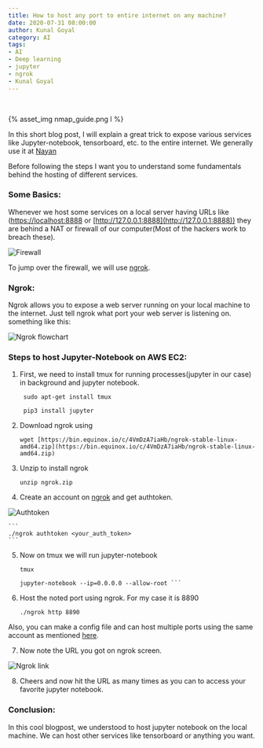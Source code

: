 ```yaml
---
title: How to host any port to entire internet on any machine?	
date: 2020-07-31 08:00:00
author: Kunal Goyal
category: AI 
tags:
- AI 
- Deep learning
- jupyter
- ngrok
- Kunal Goyal
---
```


<br>

{% asset_img nmap_guide.png l %}

In this short blog post, I will explain a great trick to expose various services like Jupyter-notebook, tensorboard, etc. to the entire internet. We generally use it at [Nayan](http://nayan.co.in)

Before following the steps I want you to understand some fundamentals behind the hosting of different services.

### **Some Basics:**

Whenever we host some services on a local server having URLs like ([https://localhost:8888](https://localhost:8888) or [http://127.0.0.1:8888](http://127.0.0.1:8888)) they are behind a NAT or firewall of our computer(Most of the hackers work to breach these).

![Firewall](https://cdn-images-1.medium.com/max/2800/0*-j_n3S1WfVi3_DLe.jpg)

To jump over the firewall, we will use [ngrok](http://ngrok.com).

### Ngrok:

Ngrok allows you to expose a web server running on your local machine to the internet. Just tell ngrok what port your web server is listening on.
something like this:

![Ngrok flowchart](https://cdn-images-1.medium.com/max/2000/1*yyRGRBHIsXRHw_8LfL8CAA.png)

### **Steps to host Jupyter-Notebook on AWS EC2:**

1. First, we need to install tmux for running processes(jupyter in our case) in background and jupyter notebook.

   ```
	sudo apt-get install tmux
   ```

   ```
	pip3 install jupyter
   ```


2. Download ngrok using

    ```
	wget [https://bin.equinox.io/c/4VmDzA7iaHb/ngrok-stable-linux-amd64.zip](https://bin.equinox.io/c/4VmDzA7iaHb/ngrok-stable-linux-amd64.zip)
    ```

3. Unzip to install ngrok

    ```
	unzip ngrok.zip
    ```

4. Create an account on [ngrok](http://ngrok.com) and get authtoken.

![Authtoken](https://cdn-images-1.medium.com/max/2000/1*C36pyfvzwZnTXSieoHNVEw.png)

    ```
	./ngrok authtoken <your_auth_token>
    ```
5. Now on tmux we will run jupyter-notebook

    ```
	tmux
    ```
    ```
	jupyter-notebook --ip=0.0.0.0 --allow-root ``` 

6. Host the noted port using ngrok. For my case it is 8890

    ```
	./ngrok http 8890
    ```

Also, you can make a config file and can host multiple ports using the same account as mentioned [here](https://ngrok.com/docs#config).

7. Now note the URL you got on ngrok screen.

![Ngrok link](https://cdn-images-1.medium.com/max/2000/1*QLItoFPpvwq7VNYMVjEqYw.png)

8. Cheers and now hit the URL as many times as you can to access your favorite jupyter notebook.

### Conclusion:

In this cool blogpost, we understood to host jupyter notebook on the local machine. We can host other services like tensorboard or anything you want.
